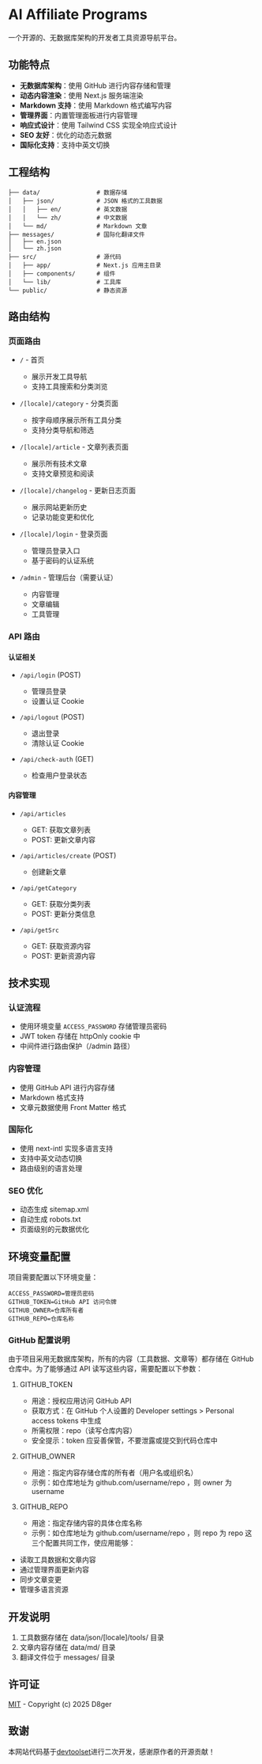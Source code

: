 # AI Affiliate Programs

一个开源的、无数据库架构的开发者工具资源导航平台。

## 功能特点

- **无数据库架构**：使用 GitHub 进行内容存储和管理
- **动态内容渲染**：使用 Next.js 服务端渲染
- **Markdown 支持**：使用 Markdown 格式编写内容
- **管理界面**：内置管理面板进行内容管理
- **响应式设计**：使用 Tailwind CSS 实现全响应式设计
- **SEO 友好**：优化的动态元数据
- **国际化支持**：支持中英文切换

## 工程结构
```
├── data/                # 数据存储
│   ├── json/            # JSON 格式的工具数据
│   │   ├── en/          # 英文数据
│   │   └── zh/          # 中文数据
│   └── md/              # Markdown 文章
├── messages/            # 国际化翻译文件
│   ├── en.json       
│   └── zh.json
├── src/                 # 源代码
│   ├── app/             # Next.js 应用主目录
│   ├── components/      # 组件
│   └── lib/             # 工具库
└── public/              # 静态资源
```

## 路由结构

### 页面路由

- `/` - 首页
  - 展示开发工具导航
  - 支持工具搜索和分类浏览

- `/[locale]/category` - 分类页面
  - 按字母顺序展示所有工具分类
  - 支持分类导航和筛选

- `/[locale]/article` - 文章列表页面
  - 展示所有技术文章
  - 支持文章预览和阅读

- `/[locale]/changelog` - 更新日志页面
  - 展示网站更新历史
  - 记录功能变更和优化

- `/[locale]/login` - 登录页面
  - 管理员登录入口
  - 基于密码的认证系统

- `/admin` - 管理后台（需要认证）
  - 内容管理
  - 文章编辑
  - 工具管理

### API 路由

#### 认证相关
- `/api/login` (POST)
  - 管理员登录
  - 设置认证 Cookie

- `/api/logout` (POST)
  - 退出登录
  - 清除认证 Cookie

- `/api/check-auth` (GET)
  - 检查用户登录状态

#### 内容管理
- `/api/articles` 
  - GET: 获取文章列表
  - POST: 更新文章内容

- `/api/articles/create` (POST)
  - 创建新文章

- `/api/getCategory` 
  - GET: 获取分类列表
  - POST: 更新分类信息

- `/api/getSrc` 
  - GET: 获取资源内容
  - POST: 更新资源内容

## 技术实现

### 认证流程
- 使用环境变量 `ACCESS_PASSWORD` 存储管理员密码
- JWT token 存储在 httpOnly cookie 中
- 中间件进行路由保护（/admin 路径）

### 内容管理
- 使用 GitHub API 进行内容存储
- Markdown 格式支持
- 文章元数据使用 Front Matter 格式

### 国际化
- 使用 next-intl 实现多语言支持
- 支持中英文动态切换
- 路由级别的语言处理

### SEO 优化
- 动态生成 sitemap.xml
- 自动生成 robots.txt
- 页面级别的元数据优化

## 环境变量配置

项目需要配置以下环境变量：

```plaintext
ACCESS_PASSWORD=管理员密码
GITHUB_TOKEN=GitHub API 访问令牌
GITHUB_OWNER=仓库所有者
GITHUB_REPO=仓库名称
```
### GitHub 配置说明
由于项目采用无数据库架构，所有的内容（工具数据、文章等）都存储在 GitHub 仓库中。为了能够通过 API 读写这些内容，需要配置以下参数：

1. GITHUB_TOKEN
   
   - 用途：授权应用访问 GitHub API
   - 获取方式：在 GitHub 个人设置的 Developer settings > Personal access tokens 中生成
   - 所需权限：repo（读写仓库内容）
   - 安全提示：token 应妥善保管，不要泄露或提交到代码仓库中
2. GITHUB_OWNER
   
   - 用途：指定内容存储仓库的所有者（用户名或组织名）
   - 示例：如仓库地址为 github.com/username/repo ，则 owner 为 username
3. GITHUB_REPO
   
   - 用途：指定存储内容的具体仓库名称
   - 示例：如仓库地址为 github.com/username/repo ，则 repo 为 repo
这三个配置共同工作，使应用能够：

- 读取工具数据和文章内容
- 通过管理界面更新内容
- 同步文章变更
- 管理多语言资源

## 开发说明
1. 工具数据存储在 data/json/[locale]/tools/ 目录
2. 文章内容存储在 data/md/ 目录
3. 翻译文件位于 messages/ 目录


## 许可证

[MIT](LICENSE) - Copyright (c) 2025 D8ger

## 致谢
本网站代码基于[devtoolset](https://github.com/iAmCorey/devtoolset)进行二次开发，感谢原作者的开源贡献！
